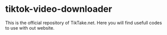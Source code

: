 # tiktok-video-downloader
This is the official repository of TikTake.net. Here you will find usefull codes to use with out website.
